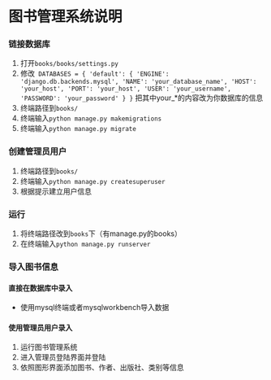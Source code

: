 # 图书管理系统说明


### 链接数据库
1. 打开`books/books/settings.py`
2. 修改```
		DATABASES = {
    		'default': {
        		'ENGINE': 'django.db.backends.mysql',
        		'NAME': 'your_database_name',
        		'HOST': 'your_host',
        		'PORT': 'your_host',
        		'USER': 'your_username',
        		'PASSWORD': 'your_password'
    		}
		}```
	把其中your_*的内容改为你数据库的信息
3. 终端路径到`books/`
4. 终端输入`python manage.py makemigrations`
5. 终端输入`python manage.py migrate`


### 创建管理员用户
1. 终端路径到`books/`
2. 终端输入`python manage.py createsuperuser`
3. 根据提示建立用户信息

### 运行
1. 将终端路径改到`books`下（有manage.py的books）
2. 在终端输入`python manage.py runserver`


### 导入图书信息

#### 直接在数据库中录入
* 使用mysql终端或者mysqlworkbench导入数据

#### 使用管理员用户录入
1. 运行图书管理系统
2. 进入管理员登陆界面并登陆
3. 依照图形界面添加图书、作者、出版社、类别等信息
